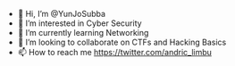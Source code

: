 - 👋 Hi, I’m @YunJoSubba
- 👀 I’m interested in Cyber Security
- 🌱 I’m currently learning Networking
- 💞️ I’m looking to collaborate on CTFs and Hacking Basics
- 📫 How to reach me https://twitter.com/andric_limbu

<!---
YunJoSubba/YunJoSubba is a ✨ special ✨ repository because its `README.md` (this file) appears on your GitHub profile.
You can click the Preview link to take a look at your changes.
--->
